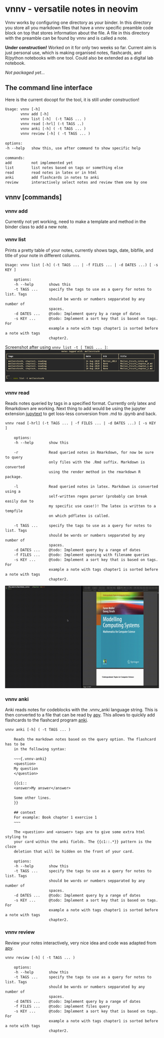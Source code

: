 # vnnv - versatile notes in neovim

Vnnv works by configuring one directory as your binder. In this directory you
store all you markdown files that have a vnnv specific preamble code block on
top that stores information about the file. A file in this directory with the
preamble can be found by vnnv and is called a note.

**Under construction!** Worked on it for only two weeks so far. Current aim is just
personal use, which is making organised notes, flashcards, and R/python
notebooks with one tool. Could also be extended as a digital lab notebook.

*Not packaged yet...*

## The command line interface

Here is the current docopt for the tool, it is still under construction!
```
Usage: vnnv [-h]
       vnnv add [-h]
       vnnv list [-h]  (-t TAGS ... )
       vnnv read [-hrl] (-t TAGS ..)
       vnnv anki [-h] ( -t TAGS ... )
       vnnv review [-h] ( -t TAGS ... )

options:
-h --help   show this, use after command to show specific help

commands:
add         not implemented yet
list        list notes based on tags or something else
read        read notes in latex or in html
anki        add flashcards in notes to anki
review      interactively select notes and review them one by one

```

## vnnv [commands]
### vnnv add

Currently not yet working, need to make a template and method in the binder
class to add a new note.

### vnnv list

Prints a pretty table of your notes, currently shows tags, date, bibfile, and
title of your note in different columns.
```
Usage: vnnv list [-h] (-t TAGS ... | -f FILES ... | -d DATES ...) [ -s KEY ]

    options:
    -h --help       shows this
    -t TAGS ...     specify the tags to use as a query for notes to list. Tags
                    should be words or numbers sepparated by any number of
                    spaces.
    -d DATES ...    @todo: Implement query by a range of dates
    -s KEY ...      @todo: Implement a sort key that is based on tags. For
                    example a note with tags chapter1 is sorted before a note with tags
                    chapter2.
```

Screenshot after using `vnnv list -t [ TAGS ... ]`:
![Screenshot vnnv list](./media/screenshot_vnnv_list.png)

### vnnv read

Reads notes queried by tags in a specified format. Currently only latex and
Rmarkdown are working. Next thing to add would be using the jupyter extension
[jupytext] to get loss-less conversion from .md to .ipynb and back.
```
vnnv read [-hrl] (-t TAGS ... | -f FILES ... | -d DATES ...) [ -s KEY ]

    options:
    -h --help       show this

    -r              Read queried notes in Rmarkdown, for now be sure to query
                    only files with the .Rmd suffix. Markdown is converted
                    using the render method in the rmarkdown R package.

    -l              Read queried notes in latex. Markdown is converted using a
                    self-written regex parser (probably can break easily due to
                    my specific use case!)! The latex is written to a tempfile
                    on which pdflatex is called.

    -t TAGS ...     specify the tags to use as a query for notes to list. Tags
                    should be words or numbers sepparated by any number of
                    spaces.
    -d DATES ...    @todo: Implement query by a range of dates
    -f FILES ...    @todo: Implement opening with filename queries
    -s KEY ...      @todo: Implement a sort key that is based on tags. For
                    example a note with tags chapter1 is sorted before a note with tags
                    chapter2.
```
![Gif of reading notes](./media/output_optimized.gif)

### vnnv anki

Anki reads notes for codeblocks with the .vnnv_anki language string. This is then
converted to a file that can be read by
[apy]. This allows to quickly
add flashcards to the flashcard program [anki].

```
vnnv anki [-h] ( -t TAGS ... )

    Reads the markdown notes based on the query option. The flashcard has to be
    in the following syntax:

    ~~~{.vnnv-anki}
    <question>
    My question
    </question>

    {{c1::
    <answer>My answer</answer>

    Some other lines.
    }}

    ## context
    For example: Book chapter 1 exercise 1
    ~~~

    The <question> and <answer> tags are to give some extra html styling to
    your card within the anki fields. The {{c1::.*}} pattern is the cloze
    deletion that will be hidden on the front of your card.

    options:
    -h --help       show this
    -t TAGS ...     specify the tags to use as a query for notes to list. Tags
                    should be words or numbers sepparated by any number of
                    spaces.
    -d DATES ...    @todo: Implement query by a range of dates
    -s KEY ...      @todo: Implement a sort key that is based on tags. For
                    example a note with tags chapter1 is sorted before a note with tags
                    chapter2.

```

### vnnv review

Review your notes interactively, very nice idea and code was adapted from [apy].
```
vnnv review [-h] ( -t TAGS ... )

    options:
    -h --help       show this
    -t TAGS ...     specify the tags to use as a query for notes to list. Tags
                    should be words or numbers sepparated by any number of
                    spaces.
    -d DATES ...    @todo: Implement query by a range of dates
    -f FILES ...    @todo: implement files query
    -s KEY ...      @todo: Implement a sort key that is based on tags. For
                    example a note with tags chapter1 is sorted before a note with tags
                    chapter2.
```

[apy]: https://github.com/lervag/apy/tree/master/apy
[anki]: https://apps.ankiweb.net
[jupytext]: https://github.com/mwouts/jupytext
